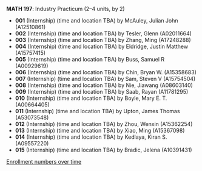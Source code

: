 **MATH 197**: Industry Practicum (2–4 units, by 2)

- **001** (Internship) (time and location TBA) by McAuley, Julian John (A12510861)
- **002** (Internship) (time and location TBA) by Tesler, Glenn (A02011664)
- **003** (Internship) (time and location TBA) by Zhang, Ming (A17248288)
- **004** (Internship) (time and location TBA) by Eldridge, Justin Matthew (A15757415)
- **005** (Internship) (time and location TBA) by Buss, Samuel R (A00929619)
- **006** (Internship) (time and location TBA) by Chin, Bryan W. (A15358683)
- **007** (Internship) (time and location TBA) by Sam, Steven V (A15754504)
- **008** (Internship) (time and location TBA) by Nie, Jiawang (A08603140)
- **009** (Internship) (time and location TBA) by Saab, Rayan (A11781295)
- **010** (Internship) (time and location TBA) by Boyle, Mary E. T. (A00664405)
- **011** (Internship) (time and location TBA) by Upton, James Thomas (A53073548)
- **012** (Internship) (time and location TBA) by Zhou, Wenxin (A15362254)
- **013** (Internship) (time and location TBA) by Xiao, Ming (A15367098)
- **014** (Internship) (time and location TBA) by Kedlaya, Kiran S. (A09557220)
- **015** (Internship) (time and location TBA) by Bradic, Jelena (A10391431)

[Enrollment numbers over time](./MATH197.tsv)
